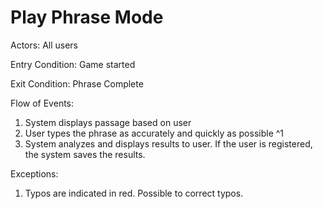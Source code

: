 # Play Phrase Mode

Actors: All users

Entry Condition: Game started

Exit Condition: Phrase Complete

Flow of Events:

1. System displays passage based on user
2. User types the phrase as accurately and quickly as possible ^1
3. System analyzes and displays results to user. If the user is registered, the system saves the results.

Exceptions:
1. Typos are indicated in red. Possible to correct typos.
